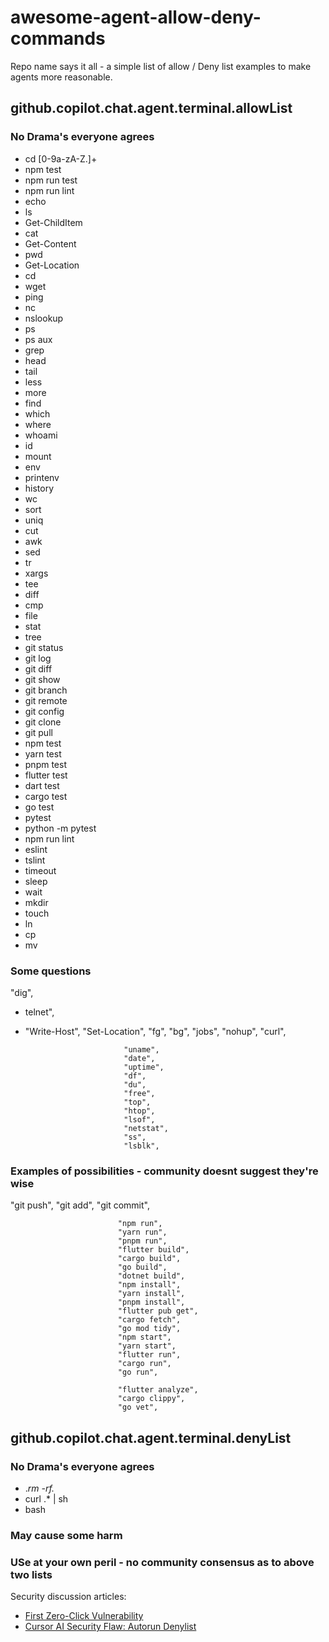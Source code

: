 # awesome-agent-allow-deny-commands
Repo name says it all - a simple list of allow / Deny list examples to make agents more reasonable.


##  github.copilot.chat.agent.terminal.allowList

### No Drama's everyone agrees
- cd [0-9a-zA-Z.]+
- npm test
- npm run test
- npm run lint
- echo
- ls
- Get-ChildItem
- cat
- Get-Content
- pwd
- Get-Location
- cd
- wget
- ping
- nc
- nslookup
- ps
- ps aux
- grep
- head
- tail
- less
- more
- find
- which
- where
- whoami
- id
- mount
- env
- printenv
- history
- wc
- sort
- uniq
- cut
- awk
- sed
- tr
- xargs
- tee
- diff
- cmp
- file
- stat
- tree
- git status
- git log
- git diff
- git show
- git branch
- git remote
- git config
- git clone
- git pull
- npm test
- yarn test
- pnpm test
- flutter test
- dart test
- cargo test
- go test
- pytest
- python -m pytest
- npm run lint
- eslint
- tslint
- timeout
- sleep
- wait
- mkdir
- touch
- ln
- cp
- mv
  
### Some questions
"dig",
- telnet",
- "Write-Host",
  "Set-Location",
							"fg",
							"bg",
							"jobs",
							"nohup",
							"curl",

							"uname",
							"date",
							"uptime",
							"df",
							"du",
							"free",
							"top",
							"htop",
							"lsof",
							"netstat",
							"ss",
							"lsblk",
### Examples of possibilities - community doesnt suggest they're wise
"git push",
							"git add",
							"git commit",
							
							"npm run",
							"yarn run",
							"pnpm run",
							"flutter build",
							"cargo build",
							"go build",
							"dotnet build",
							"npm install",
							"yarn install",
							"pnpm install",
							"flutter pub get",
							"cargo fetch",
							"go mod tidy",
							"npm start",
							"yarn start",
							"flutter run",
							"cargo run",
							"go run",
  
							"flutter analyze",
							"cargo clippy",
							"go vet",

##   github.copilot.chat.agent.terminal.denyList

### No Drama's everyone agrees
- .*rm -rf.*
- curl .* | sh
- bash

### May cause some harm

### USe at your own peril - no community consensus as to above two lists



Security discussion articles:
- [First Zero-Click Vulnerability](https://www.aim.security/lp/aim-labs-echoleak-blogpost)
- [Cursor AI Security Flaw: Autorun Denylist](https://www.backslash.security/blog/cursor-ai-security-flaw-autorun-denylist)
